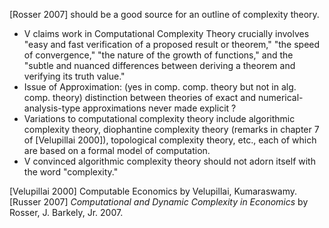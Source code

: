 [Rosser 2007] should be a good source for an outline of complexity theory. 

- V claims work in Computational Complexity Theory crucially involves "easy and fast verification of a proposed result or theorem," "the speed of convergence," "the nature of the growth of functions," and the "subtle and nuanced differences between deriving a theorem and verifying its truth value."
- Issue of Approximation: (yes in comp. comp. theory but not in alg. comp. theory) distinction between theories of exact and numerical-analysis-type approximations never made explicit ? 
- Variations to computational complexity theory include algorithmic complexity theory, diophantine complexity theory (remarks in chapter 7 of [Velupillai 2000]), topological complexity theory, etc., each of which are based on a formal model of computation. 
- V convinced algorithmic complexity theory should not adorn itself with the word "complexity." 

[Velupillai 2000] Computable Economics by Velupillai, Kumaraswamy.
[Russer 2007] *Computational and Dynamic Complexity in Economics* by Rosser, J. Barkely, Jr. 2007.